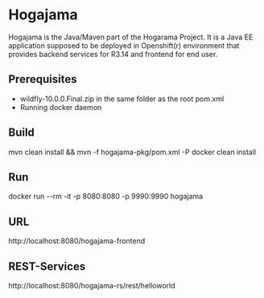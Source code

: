 # Hogajama

Hogajama is the Java/Maven part of the Hogarama Project. It is a Java EE application supposed to be deployed in Openshift(r) environment that provides backend services for R3.14 and frontend for end user.

## Prerequisites

 * wildfly-10.0.0.Final.zip in the same folder as the root pom.xml
 * Running docker daemon

## Build
mvn clean install &&  mvn -f hogajama-pkg/pom.xml -P docker clean install

## Run
docker run --rm -it -p 8080:8080 -p 9990:9990 hogajama

## URL
http://localhost:8080/hogajama-frontend

## REST-Services
http://localhost:8080/hogajama-rs/rest/helloworld
